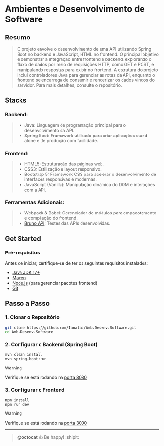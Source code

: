 <h1>Ambientes e Desenvolvimento de Software</h1> 

## Resumo

> O projeto envolve o desenvolvimento de uma API utilizando Spring Boot no backend e JavaScript, HTML no frontend. O principal objetivo é demonstrar a integração entre frontend e backend, explorando o fluxo de dados por meio de requisições HTTP, como GET e POST, e manipulando respostas para exibir no frontend. A estrutura do projeto inclui controladores Java para gerenciar as rotas da API, enquanto o frontend se encarrega de consumir e renderizar os dados vindos do servidor. Para mais detalhes, consulte o repositório.


## Stacks
### Backend:
>- Java: Linguagem de programação principal para o desenvolvimento da API.
>- Spring Boot: Framework utilizado para criar aplicações stand-alone e de produção com facilidade.

### Frontend:
>- HTML5: Estruturação das páginas web.
>- CSS3: Estilização e layout responsivo.
>- Bootstrap 5: Framework CSS para acelerar o desenvolvimento de interfaces responsivas e modernas.
>- JavaScript (Vanilla): Manipulação dinâmica do DOM e interações com a API.
  
### Ferramentas Adicionais:
>- Webpack & Babel: Gerenciador de módulos para empacotamento e compilação do frontend.
>- [Bruno API](https://www.usebruno.com/): Testes das APIs desenvolvidas.

## Get Started

### Pré-requisitos

Antes de iniciar, certifique-se de ter os seguintes requisitos instalados:

- [Java JDK 17+](https://www.oracle.com/java/technologies/javase-jdk17-downloads.html)
- [Maven](https://maven.apache.org/install.html)
- [Node.js](https://nodejs.org/) (para gerenciar pacotes frontend)
- [Git](https://git-scm.com/)

## Passo a Passo

### 1. Clonar o Repositório

```bash
git clone https://github.com/Ianalas/Amb.Desenv.Software.git
cd Amb.Desenv.Software
```
### 2. Configurar o Backend (Spring Boot)
```
mvn clean install
mvn spring-boot:run
```
> [!WARNING]
> Verifique se está rodando na [porta 8080](http://localhost:8080/hello)
### 3. Configurar o Frontend
```
npm install
npm run dev
```
> [!WARNING]
> Verifique se está rodando na [porta 3000](http://localhost:3000)
> 
_____________________________________
> **@octocat** :+1: Be happy! :shipit:
